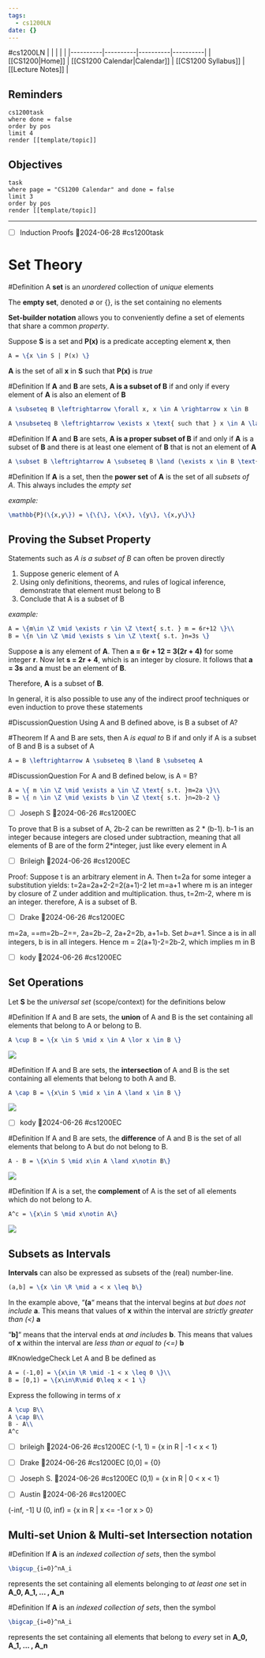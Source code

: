 ```yaml
---
tags:
  - cs1200LN
date: {}
---
```

#cs1200LN
|  |  |  |  |
|----------|----------|----------|----------|
| [[CS1200|Home]] | [[CS1200 Calendar|Calendar]] | [[CS1200 Syllabus]] | [[Lecture Notes]] |


## Reminders

```query
cs1200task
where done = false
order by pos
limit 4
render [[template/topic]]
```

## Objectives

```query
task
where page = "CS1200 Calendar" and done = false
limit 3
order by pos
render [[template/topic]]
```
---

* [ ] Induction Proofs  📅2024-06-28 #cs1200task



# Set Theory

#Definition A **set** is an _unordered_ collection of _unique_ elements

The **empty set**, denoted ∅ or {}, is the set containing no elements

**Set-builder notation** allows you to conveniently define a set of elements that share a common _property_.

Suppose **S** is a set and **P(x)** is a predicate accepting element **x**, then
```latex
A = \{x \in S | P(x) \}
```
**A** is the set of all **x** in **S** such that **P(x)** is _true_


#Definition If **A** and **B** are sets, **A is a subset of B** if and only if every element of **A** is also an element of **B**
```latex
A \subseteq B \leftrightarrow \forall x, x \in A \rightarrow x \in B
```
```latex
A \nsubseteq B \leftrightarrow \exists x \text{ such that } x \in A \land x \notin B
```

#Definition If **A** and **B** are sets, **A is a proper subset of B** if and only if **A** is a subset of **B** and there is at least one element of **B** that is not an element of **A**
```latex
A \subset B \leftrightarrow A \subseteq B \land (\exists x \in B \text{ such that } x \notin A)
```

#Definition If **A** is a set, then the **power set** of **A** is the set of all _subsets of A_. This always includes the _empty set_

_example:_
```latex
\mathbb{P}(\{x,y\}) = \{\{\}, \{x\}, \{y\}, \{x,y\}\}
```

## Proving the Subset Property

Statements such as _A is a subset of B_ can often be proven directly

1. Suppose generic element of A
2. Using only definitions, theorems, and rules of logical inference, demonstrate that element must belong to B
3. Conclude that A is a subset of B

_example:_
```latex
A = \{m\in \Z \mid \exists r \in \Z \text{ s.t. } m = 6r+12 \}\\
B = \{n \in \Z \mid \exists s \in \Z \text{ s.t. }n=3s \}
```

Suppose **a** is any element of **A**. 
Then **a = 6r + 12 = 3(2r + 4)** for some integer **r**.
Now let **s = 2r + 4**, which is an integer by closure.
It follows that **a = 3s** and **a** must be an element of **B**.

Therefore, **A** is a subset of **B**.

In general, it is also possible to use any of the indirect proof techniques or even induction to prove these statements

#DiscussionQuestion Using A and B defined above, is B a subset of A?

#Theorem If A and B are sets, then A _is equal to_ B if and only if A is a subset of B and B is a subset of A
```latex
A = B \leftrightarrow A \subseteq B \land B \subseteq A
```

#DiscussionQuestion For A and B defined below, is A = B?
```latex
A = \{ m \in \Z \mid \exists a \in \Z \text{ s.t. }m=2a \}\\
B = \{ n \in \Z \mid \exists b \in \Z \text{ s.t. }n=2b-2 \}
```

* [ ] Joseph S  📅2024-06-26 #cs1200EC

To prove that B is a subset of A, 2b-2 can be rewritten as 2 * (b-1).  b-1 is an integer because integers are closed under subtraction, meaning that all elements of B are of the form 2*integer, just like every element in A

* [ ] Brileigh  📅2024-06-26 #cs1200EC

Proof: Suppose t is an arbitrary element in A.
Then t=2a for some integer a
substitution yields:
t=2a=2a+2-2=2(a+1)-2
let m=a+1 where m is an integer by closure of Z under addition and multiplication.
thus, t=2m-2, where m is an integer.
therefore, A is a subset of B.

* [ ] Drake  📅2024-06-26 #cs1200EC

m=2a, ==m=2b−2==, 2a=2b−2, 2a+2=2b, a+1=b. Set 
𝑏=𝑎+1. Since a is in all integers, b is in all integers. Hence m = 2(a+1)-2=2b-2, which implies m in B

* [ ] kody  📅2024-06-26 #cs1200EC

## Set Operations

Let **S** be the _universal set_ (scope/context) for the definitions below

#Definition If A and B are sets, the **union** of A and B is the set containing all elements that belong to A or belong to B.
```latex
A \cup B = \{x \in S \mid x \in A \lor x \in B \}
```

![](../img/union-sets.svg)

#Definition If A and B are sets, the **intersection** of A and B is the set containing all elements that belong to both A and B.
```latex
A \cap B = \{x\in S \mid x \in A \land x \in B \}
```

![](../img/intersection-sets.svg)

* [ ] kody  📅2024-06-26 #cs1200EC

#Definition If A and B are sets, the **difference** of A and B is the set of all elements that belong to A but do not belong to B.
```latex
A - B = \{x\in S \mid x\in A \land x\notin B\}
```

![](../img/difference-sets.svg)

#Definition If A is a set, the **complement** of A is the set of all elements which do not belong to A.
```latex
A^c = \{x\in S \mid x\notin A\}
```

![](../img/complement-sets.svg)

## Subsets as Intervals

**Intervals** can also be expressed as subsets of the (real) number-line.

```latex
(a,b] = \{x \in \R \mid a < x \leq b\}
```

In the example above, “**(a**“ means that the interval begins at _but does not include_ **a**. This means that values of **x** within the interval are _strictly greater than (<)_ **a**

“**b]**“ means that the interval ends at _and includes_ **b**. This means that values of **x** within the interval are _less than or equal to (<=)_ **b** 

#KnowledgeCheck Let A and B be defined as
```latex
A = (-1,0] = \{x\in \R \mid -1 < x \leq 0 \}\\
B = [0,1) = \{x\in\R\mid 0\leq x < 1 \}
```
Express the following in terms of _x_
```latex
A \cup B\\
A \cap B\\
B - A\\
A^c
```

* [ ] brileigh  📅2024-06-26 #cs1200EC
 (-1, 1) = {x in R | -1 < x < 1}

* [ ] Drake  📅2024-06-26 #cs1200EC
[0,0] = {0}

* [ ] Joseph S.  📅2024-06-26 #cs1200EC
(0,1) = {x in R | 0 < x < 1}

* [ ] Austin  📅2024-06-26 #cs1200EC


(-inf, -1] U (0, inf) = {x in R | x <= -1 or x > 0}


## Multi-set Union & Multi-set Intersection notation

#Definition If **A** is an _indexed collection of sets_, then the symbol
```latex
\bigcup_{i=0}^nA_i
```
represents the set containing all elements belonging to _at least one_ set in **A_0, A_1, ... , A_n**


#Definition If **A** is an _indexed collection of sets_, then the symbol
```latex
\bigcap_{i=0}^nA_i
```
represents the set containing all elements that belong to _every_ set in **A_0, A_1, ... , A_n**

